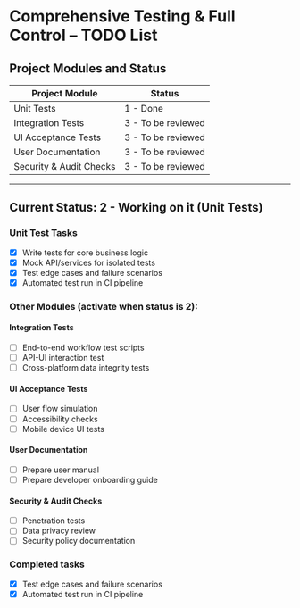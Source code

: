 # Comprehensive Testing & Full Control – TODO List

## Project Modules and Status

| Project Module            | Status               |
|-------------------------- |---------------------|
| Unit Tests                | 1 - Done            |
| Integration Tests         | 3 - To be reviewed   |
| UI Acceptance Tests       | 3 - To be reviewed   |
| User Documentation        | 3 - To be reviewed   |
| Security & Audit Checks   | 3 - To be reviewed   |

---

## Current Status: 2 - Working on it (Unit Tests)

### Unit Test Tasks

- [x] Write tests for core business logic
- [x] Mock API/services for isolated tests
- [x] Test edge cases and failure scenarios
- [x] Automated test run in CI pipeline

### Other Modules (activate when status is 2):

#### Integration Tests

- [ ] End-to-end workflow test scripts
- [ ] API-UI interaction test
- [ ] Cross-platform data integrity tests

#### UI Acceptance Tests

- [ ] User flow simulation
- [ ] Accessibility checks
- [ ] Mobile device UI tests

#### User Documentation

- [ ] Prepare user manual
- [ ] Prepare developer onboarding guide

#### Security & Audit Checks

- [ ] Penetration tests
- [ ] Data privacy review
- [ ] Security policy documentation

### Completed tasks

- [x] Test edge cases and failure scenarios
- [x] Automated test run in CI pipeline
